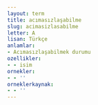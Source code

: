 ```yaml
---
layout: term
title: acımasızlaşabilme
slug: acimasizlasabilme
letter: A
lisan: Türkçe
anlamlar:
- Acımasızlaşabilmek durumu
ozellikler:
- - isim
ornekler:
- - ''
orneklerkaynak:
- - ''
---
```

